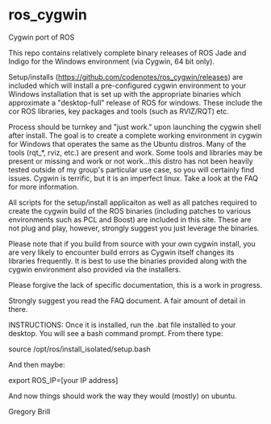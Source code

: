 # ros_cygwin
Cygwin port of ROS

This repo contains relatively complete binary releases of ROS Jade and Indigo for the Windows environment (via Cygwin, 64 bit only). 

Setup/installs (https://github.com/codenotes/ros_cygwin/releases) are included which will install a pre-configured cygwin environment to your Windows installation that is set up with the appropriate binaries which approximate a "desktop-full" release of ROS for windows.  These include the cor ROS libraries, key packages and tools (such as RVIZ/RQT) etc.  

Process should be turnkey and "just work." upon launching the cygwin shell after install.  The goal is to create a complete working environment in cygwin for Windows that operates the same as the Ubuntu distros.  Many of the tools (rqt_*, rviz, etc.) are present and work. Some tools and libraries may be present or missing and work or not work...this distro has not been heavily tested outside of my group's particular use case, so you will certainly find issues.  Cygwin is terrific, but it is an imperfect linux.  Take a look at the FAQ for more information. 

All scripts for the setup/install applicaiton as well as all patches required to create the cygwin build of the ROS binaries (including patches to various environments such as PCL and Boost) are included in this site.  These are not plug and play, however, strongly suggest you just leverage the binaries.  

Please note that if you build from source with your own cygwin install, you are very likely to encounter build errors as Cygwin itself changes its libraries frequently.  It is best to use the binaries provided along with the cygwin environment also provided via the installers.

Please forgive the lack of specific documentation, this is a work in progress. 

Strongly suggest you read the FAQ document.  A fair amount of detail in there. 

INSTRUCTIONS:
Once it is installed, run the .bat file installed to your desktop.  You will see a bash command prompt. From there type:

source /opt/ros/install_isolated/setup.bash

And then maybe:

export ROS_IP=[your IP address]

And now things should work the way they would (mostly) on ubuntu.  


Gregory Brill

